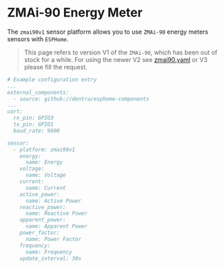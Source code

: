 # ZMAi-90 Energy Meter

The `zmai90v1` sensor platform allows you to use `ZMAi-90` energy meters sensors with `ESPHome`.

> This page refers to version V1 of the `ZMAi-90`, which has been out of stock for a while. For using the newer V2 see [zmai90.yaml](../zmai90.yaml) or V3 please fill the request.

```yaml
# Example configuration entry
...
external_components:
  - source: github://dentra/esphome-components
...
uart:
  rx_pin: GPIO3
  tx_pin: GPIO1
  baud_rate: 9600

sensor:
  - platform: zmai90v1
    energy:
      name: Energy
    voltage:
      name: Voltage
    current:
      name: Current
    active_power:
      name: Active Power
    reactive_power:
      name: Reactive Power
    apparent_power:
      name: Apparent Power
    power_factor:
      name: Power Factor
    frequency:
      name: Frequency
    update_interval: 30s
```
